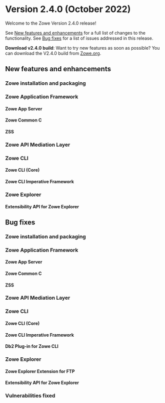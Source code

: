 # Version 2.4.0 (October 2022)

Welcome to the Zowe Version 2.4.0 release!

See [New features and enhancements](#new-features-and-enhancements) for a full list of changes to the functionality. See [Bug fixes](#bug-fixes) for a list of issues addressed in this release.

**Download v2.4.0 build**: Want to try new features as soon as possible? You can download the V2.4.0 build from [Zowe.org](https://www.zowe.org/download.html).

## New features and enhancements



### Zowe installation and packaging



### Zowe Application Framework

#### Zowe App Server 



#### Zowe Common C



#### ZSS



### Zowe API Mediation Layer



### Zowe CLI

#### Zowe CLI (Core)



#### Zowe CLI Imperative Framework



### Zowe Explorer



#### Extensibility API for Zowe Explorer



## Bug fixes



### Zowe installation and packaging



### Zowe Application Framework

#### Zowe App Server



#### Zowe Common C



#### ZSS



### Zowe API Mediation Layer



### Zowe CLI



#### Zowe CLI (Core)

#### Zowe CLI Imperative Framework



#### Db2 Plug-in for Zowe CLI


### Zowe Explorer




#### Zowe Explorer Extension for FTP


#### Extensibility API for Zowe Explorer

### Vulnerabilities fixed
